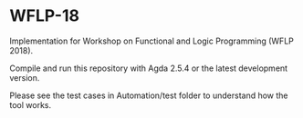 # WFLP-18
Implementation for Workshop on Functional and Logic Programming (WFLP 2018).

Compile and run this repository with Agda 2.5.4 or the latest development version.

Please see the test cases in Automation/test folder to understand how the tool works.
